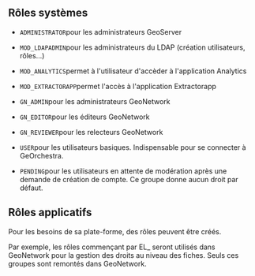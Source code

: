 ## Rôles systèmes

* `ADMINISTRATOR`pour les administrateurs GeoServer

* `MOD_LDAPADMIN`pour les administrateurs du LDAP \(création utilisateurs, rôles...\)

* `MOD_ANALYTICS`permet à l'utilisateur d'accèder à l'application Analytics

* `MOD_EXTRACTORAPP`permet l'accès à l'application Extractorapp

* `GN_ADMIN`pour les administrateurs GeoNetwork
* `GN_EDITOR`pour les éditeurs GeoNetwork
* `GN_REVIEWER`pour les relecteurs GeoNetwork
* `USER`pour les utilisateurs basiques. Indispensable pour se connecter à GeOrchestra.
* `PENDING`pour les utilisateurs en attente de modération après une demande de création de compte. Ce groupe donne aucun droit par défaut.

## Rôles applicatifs

Pour les besoins de sa plate-forme, des rôles peuvent être créés.

Par exemple, les rôles commençant par EL\_ seront utilisés dans GeoNetwork pour la gestion des droits au niveau des fiches. Seuls ces groupes sont remontés dans GeoNetwork.

